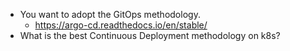 - You want to adopt the GitOps methodology.
    - https://argo-cd.readthedocs.io/en/stable/
- What is the best Continuous Deployment methodology on k8s?